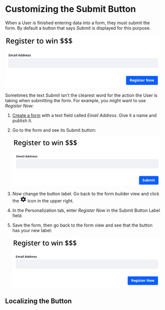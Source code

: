 # Customizing the Submit Button

When a User is finished entering data into a form, they must submit the form. By default a button that says _Submit_ is displayed for this purpose.

![The button label an be customized.](./customizing-the-submit-button/images/01.png)

Sometimes the text _Submit_ isn't the clearest word for the action the User is taking when submitting the form. For example, you might want to use _Register Now_:

1. [Create a form](./creating-forms.md) with a text field called _Email Address_. Give it a name and publish it.

1. Go to the form and see its Submit button:

   ![A User submits their form with the Submit button.](./customizing-the-submit-button/images/02.png)

1. Now change the button label. Go back to the form builder view and click the ![Settings](../../../images/icon-settings.png) icon in the upper right.

1. In the Personalization tab, enter _Register Now_ in the Submit Button Label field.

1. Save the form, then go back to the form view and see that the button has your new label:

   ![The button label an be customized.](./customizing-the-submit-button/images/01.png)

## Localizing the Button
